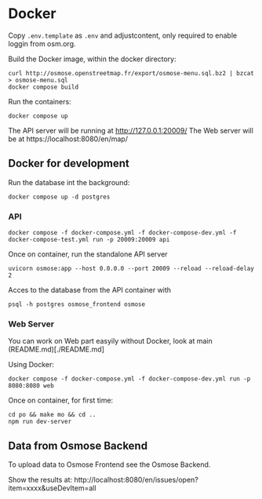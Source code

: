# Docker

Copy `.env.template` as `.env` and adjustcontent, only required to enable loggin from osm.org.

Build the Docker image, within the docker directory:
```
curl http://osmose.openstreetmap.fr/export/osmose-menu.sql.bz2 | bzcat > osmose-menu.sql
docker compose build
```

Run the containers:
```
docker compose up
```

The API server will be running at http://127.0.0.1:20009/
The Web server will be at https://localhost:8080/en/map/


## Docker for development

Run the database int the background:
```
docker compose up -d postgres
```

### API
```
docker compose -f docker-compose.yml -f docker-compose-dev.yml -f docker-compose-test.yml run -p 20009:20009 api
```

Once on container, run the standalone API server
```
uvicorn osmose:app --host 0.0.0.0 --port 20009 --reload --reload-delay 2
```

Acces to the database from the API container with
```
psql -h postgres osmose_frontend osmose
```

### Web Server
You can work on Web part easyily without Docker, look at main (README.md)[./README.md]

Using Docker:
```
docker compose -f docker-compose.yml -f docker-compose-dev.yml run -p 8080:8080 web
```

Once on container, for first time:
```
cd po && make mo && cd ..
npm run dev-server
```

## Data from Osmose Backend
To upload data to Osmose Frontend see the Osmose Backend.

Show the results at: http://localhost:8080/en/issues/open?item=xxxx&useDevItem=all

